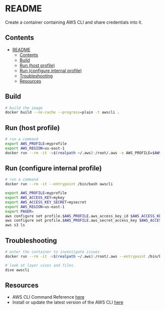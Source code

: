 # README

Create a container containing AWS CLI and share credentials into it.  

## Contents

- [README](#readme)
  - [Contents](#contents)
  - [Build](#build)
  - [Run (host profile)](#run-host-profile)
  - [Run (configure internal profile)](#run-configure-internal-profile)
  - [Troubleshooting](#troubleshooting)
  - [Resources](#resources)

## Build

```sh
# build the image
docker build --no-cache --progress=plain -t awscli . 
```

## Run (host profile)

```sh
# run a command 
export AWS_PROFILE=myprofile
export AWS_REGION=us-east-1
docker run --rm -it -v$(realpath ~/.aws):/root/.aws -e AWS_PROFILE=$AWS_PROFILE -e AWS_REGION=$AWS_REGION awscli s3 ls
```

## Run (configure internal profile)

```sh
# run a command 
docker run --rm -it --entrypoint /bin/bash awscli

export AWS_PROFILE=myprofile
export AWS_ACCESS_KEY=mykey
export AWS_ACCESS_KEY_SECRET=mysecret
export AWS_REGION=us-east-1
export PAGER=
aws configure set profile.$AWS_PROFILE.aws_access_key_id $AWS_ACCESS_KEY
aws configure set profile.$AWS_PROFILE.aws_secret_access_key $AWS_ACCESS_KEY_SECRET
aws s3 ls 
```

## Troubleshooting

```sh
# enter the container to investigate issues
docker run --rm -it -v$(realpath ~/.aws):/root/.aws --entrypoint /bin/bash -e AWS_PROFILE=$AWS_PROFILE -e AWS_REGION=$AWS_REGION awscli

# look at layer sizes and files.
dive awscli
```

## Resources

* AWS CLI Command Reference [here](https://docs.aws.amazon.com/cli/latest/index.html)
* Install or update the latest version of the AWS CLI [here](https://docs.aws.amazon.com/cli/latest/userguide/getting-started-install.html)
